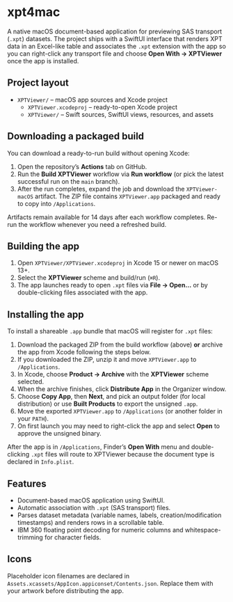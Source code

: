 # xpt4mac

A native macOS document-based application for previewing SAS transport (`.xpt`) datasets. The project ships with a SwiftUI interface that renders XPT data in an Excel-like table and associates the `.xpt` extension with the app so you can right-click any transport file and choose **Open With → XPTViewer** once the app is installed.

## Project layout

- `XPTViewer/` – macOS app sources and Xcode project
  - `XPTViewer.xcodeproj` – ready-to-open Xcode project
  - `XPTViewer/` – Swift sources, SwiftUI views, resources, and assets

## Downloading a packaged build

You can download a ready-to-run build without opening Xcode:

1. Open the repository’s **Actions** tab on GitHub.
2. Run the **Build XPTViewer** workflow via **Run workflow** (or pick the latest successful run on the `main` branch).
3. After the run completes, expand the job and download the `XPTViewer-macOS` artifact. The ZIP file contains `XPTViewer.app` packaged and ready to copy into `/Applications`.

Artifacts remain available for 14 days after each workflow completes. Re-run the workflow whenever you need a refreshed build.

## Building the app

1. Open `XPTViewer/XPTViewer.xcodeproj` in Xcode 15 or newer on macOS 13+.
2. Select the **XPTViewer** scheme and build/run (`⌘R`).
3. The app launches ready to open `.xpt` files via **File → Open…** or by double-clicking files associated with the app.

## Installing the app

To install a shareable `.app` bundle that macOS will register for `.xpt` files:

1. Download the packaged ZIP from the build workflow (above) **or** archive the app from Xcode following the steps below.
2. If you downloaded the ZIP, unzip it and move `XPTViewer.app` to `/Applications`.
3. In Xcode, choose **Product → Archive** with the **XPTViewer** scheme selected.
4. When the archive finishes, click **Distribute App** in the Organizer window.
5. Choose **Copy App**, then **Next**, and pick an output folder (for local distribution) or use **Built Products** to export the unsigned `.app`.
6. Move the exported `XPTViewer.app` to `/Applications` (or another folder in your `PATH`).
7. On first launch you may need to right-click the app and select **Open** to approve the unsigned binary.

After the app is in `/Applications`, Finder’s **Open With** menu and double-clicking `.xpt` files will route to XPTViewer because the document type is declared in `Info.plist`.

## Features

- Document-based macOS application using SwiftUI.
- Automatic association with `.xpt` (SAS transport) files.
- Parses dataset metadata (variable names, labels, creation/modification timestamps) and renders rows in a scrollable table.
- IBM 360 floating point decoding for numeric columns and whitespace-trimming for character fields.

## Icons

Placeholder icon filenames are declared in `Assets.xcassets/AppIcon.appiconset/Contents.json`. Replace them with your artwork before distributing the app.

